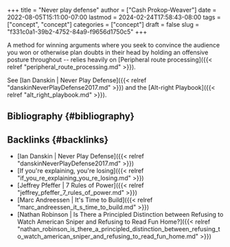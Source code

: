 +++
title = "Never play defense"
author = ["Cash Prokop-Weaver"]
date = 2022-08-05T15:11:00-07:00
lastmod = 2024-02-24T17:58:43-08:00
tags = ["concept", "concept"]
categories = ["concept"]
draft = false
slug = "f331c0a1-39b2-4752-84a9-f9656d1750c5"
+++

A method for winning arguments where you seek to convince the audience you won or otherwise plan doubts in their head by holding an offensive posture throughout -- relies heavily on [Peripheral route processing]({{< relref "peripheral_route_processing.md" >}}).

See [Ian Danskin | Never Play Defense]({{< relref "danskinNeverPlayDefense2017.md" >}}) and the [Alt-right Playbook]({{< relref "alt_right_playbook.md" >}}).


## Bibliography {#bibliography}

<style>.csl-entry{text-indent: -1.5em; margin-left: 1.5em;}</style><div class="csl-bib-body">
</div>


## Backlinks {#backlinks}

-   [Ian Danskin | Never Play Defense]({{< relref "danskinNeverPlayDefense2017.md" >}})
-   [If you're explaining, you're losing]({{< relref "if_you_re_explaining_you_re_losing.md" >}})
-   [Jeffrey Pfeffer | 7 Rules of Power]({{< relref "jeffrey_pfeffer_7_rules_of_power.md" >}})
-   [Marc Andreessen | It's Time to Build]({{< relref "marc_andreessen_it_s_time_to_build.md" >}})
-   [Nathan Robinson | Is There a Principled Distinction between Refusing to Watch American Sniper and Refusing to Read Fun Home?]({{< relref "nathan_robinson_is_there_a_principled_distinction_between_refusing_to_watch_american_sniper_and_refusing_to_read_fun_home.md" >}})
